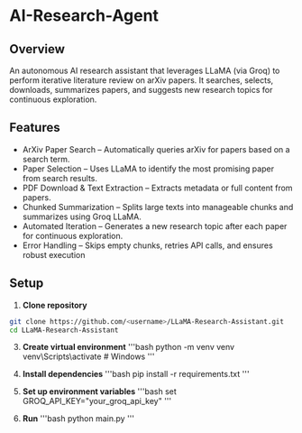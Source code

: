 # AI-Research-Agent

## Overview
An autonomous AI research assistant that leverages LLaMA (via Groq) to perform iterative literature review on arXiv papers. It searches, selects, downloads, summarizes papers, and suggests new research topics for continuous exploration.

## Features
* ArXiv Paper Search – Automatically queries arXiv for papers based on a search term.
* Paper Selection – Uses LLaMA to identify the most promising paper from search results.
* PDF Download & Text Extraction – Extracts metadata or full content from papers.
* Chunked Summarization – Splits large texts into manageable chunks and summarizes using Groq LLaMA.
* Automated Iteration – Generates a new research topic after each paper for continuous exploration.
* Error Handling – Skips empty chunks, retries API calls, and ensures robust execution

## Setup
1. **Clone repository**
```bash
git clone https://github.com/<username>/LLaMA-Research-Assistant.git
cd LLaMA-Research-Assistant
```

3. **Create virtual environment**
'''bash
python -m venv venv
venv\Scripts\activate     # Windows
'''

4. **Install dependencies**
'''bash
pip install -r requirements.txt
'''


5. **Set up environment variables**
'''bash
set GROQ_API_KEY="your_groq_api_key"
'''

6. **Run**
'''bash
python main.py
'''
